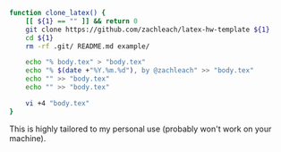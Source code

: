 ```bash
function clone_latex() {
	[[ ${1} == "" ]] && return 0
	git clone https://github.com/zachleach/latex-hw-template ${1}
	cd ${1} 
	rm -rf .git/ README.md example/

	echo "% body.tex" > "body.tex"
	echo "% $(date +"%Y.%m.%d"), by @zachleach" >> "body.tex"
	echo "" >> "body.tex"
	echo "" >> "body.tex"

	vi +4 "body.tex"
}
```

This is highly tailored to my personal use (probably won't work on your machine).
